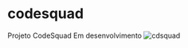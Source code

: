 # codesquad
Projeto CodeSquad Em desenvolvimento
![cdsquad](https://user-images.githubusercontent.com/125038498/228035986-5e4d4cb4-feb9-45a9-98bb-7a7bc2a8f635.gif)
